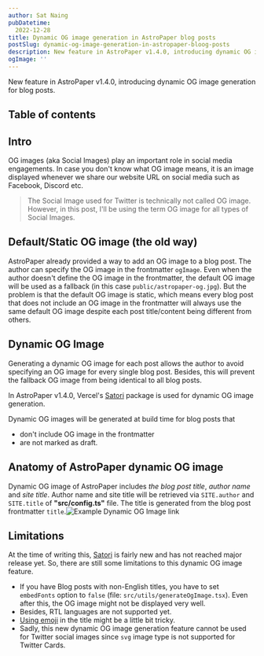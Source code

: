 ```yaml
---
author: Sat Naing
pubDatetime:
  2022-12-28
title: Dynamic OG image generation in AstroPaper blog posts
postSlug: dynamic-og-image-generation-in-astropaper-bloog-posts
description: New feature in AstroPaper v1.4.0, introducing dynamic OG image generation for blog posts.
ogImage: ''
---
```

New feature in AstroPaper v1.4.0, introducing dynamic OG image generation for blog posts.

## Table of contents

## Intro

OG images (aka Social Images) play an important role in social media engagements. In case you don't know what OG image means, it is an image displayed whenever we share our website URL on social media such as Facebook, Discord etc.

> The Social Image used for Twitter is technically not called OG image. However, in this post, I'll be using the term OG image for all types of Social Images.

## Default/Static OG image (the old way)

AstroPaper already provided a way to add an OG image to a blog post. The author can specify the OG image in the frontmatter `ogImage`. Even when the author doesn't define the OG image in the frontmatter, the default OG image will be used as a fallback (in this case `public/astropaper-og.jpg`). But the problem is that the default OG image is static, which means every blog post that does not include an OG image in the frontmatter will always use the same default OG image despite each post title/content being different from others.

## Dynamic OG Image

Generating a dynamic OG image for each post allows the author to avoid specifying an OG image for every single blog post. Besides, this will prevent the fallback OG image from being identical to all blog posts.

In AstroPaper v1.4.0, Vercel's [Satori](https://github.com/vercel/satori) package is used for dynamic OG image generation.

Dynamic OG images will be generated at build time for blog posts that

- don't include OG image in the frontmatter
- are not marked as draft.

## Anatomy of AstroPaper dynamic OG image

Dynamic OG image of AstroPaper includes *the blog post title*, *author name* and *site title*. Author name and site title will be retrieved via `SITE.author` and `SITE.title` of **"src/config.ts"** file. The title is generated from the blog post frontmatter `title`.![Example Dynamic OG Image link](https://user-images.githubusercontent.com/53733092/209704501-e9c2236a-3f4d-4c67-bab3-025aebd63382.png)

## Limitations

At the time of writing this, [Satori](https://github.com/vercel/satori) is fairly new and has not reached major release yet. So, there are still some limitations to this dynamic OG image feature.

- If you have Blog posts with non-English titles, you have to set `embedFonts` option to `false` (file: `src/utils/generateOgImage.tsx`). Even after this, the OG image might not be displayed very well.
- Besides, RTL languages are not supported yet.
- [Using emoji](https://github.com/vercel/satori#emojis) in the title might be a little bit tricky.
- Sadly, this new dynamic OG image generation feature cannot be used for Twitter social images since `svg` image type is not supported for Twitter Cards.

